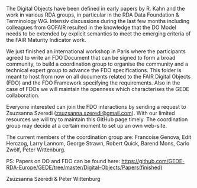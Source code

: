 The Digital Objects have been defined in early papers by R. Kahn and the work in various RDA groups, in particular in the RDA 
Data Foundation & Terminology WG. Intensiv discussions during the last few months including colleagues from GOFAIR resulted in the 
knowledge that the DO Model needs to be extended by explicit semantics to meet the emerging criteria of the FAIR Maturity Indicator work.

We just finished an international workshop in Paris where the participants agreed to write an FDO Document that can be signed to form a 
broad community, to build a coordination group to organise the community and a technical expert group to advance the FDO specifications. 
This folder is meant to host from now on all documents related to the FAIR Digital Objects (FDO) and the FDO Framework specifying the 
requirements. Also in the case of FDOs we will maintain the openness which characterises the GEDE collaboration. 

Everyone interested can join the FDO interactions by sending a request to Zsuzsanna Szeredi (zsuzsanna.szeredi@gmail.com). With our 
limited resources we will try to maintain this GitHub page timely. The coordination group may decide at a certain moment to set up an 
own web-site.

The current members of the coordination group are: 
Francoise Genova, Edit Herczog, Larry Lannom, George Strawn, Robert Quick, Barend Mons, Carlo Zwölf, Peter Wittenburg.

PS: Papers on DO and FDO can be found here: https://github.com/GEDE-RDA-Europe/GEDE/tree/master/Digital-Objects/Papers(finished)

Zsuzsanna Szeredi & Peter Wittenburg
